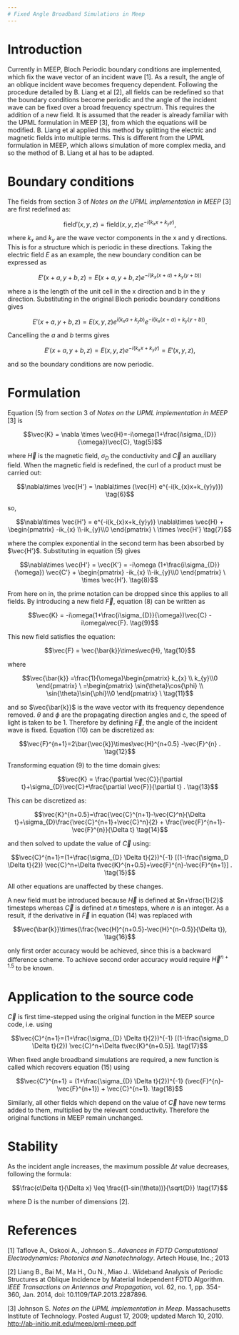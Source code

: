 ```yaml
---
# Fixed Angle Broadband Simulations in Meep
---
```


Introduction
============

Currently in MEEP, Bloch Periodic boundary conditions are implemented,
which fix the wave vector of an incident wave [1]. As a result, the
angle of an oblique incident wave becomes frequency dependent. Following
the procedure detailed by B. Liang et al [2], all fields can be
redefined so that the boundary conditions become periodic and the angle
of the incident wave can be fixed over a broad frequency spectrum. This
requires the addition of a new field. It is assumed that the reader is
already familiar with the UPML formulation in MEEP [3], from which
the equations will be modified.  B. Liang et al applied this method by
splitting the electric and magnetic fields into multiple terms. This is
different from the UPML formulation in MEEP, which allows simulation of
more complex media, and so the method of B. Liang et al has to be adapted.

Boundary conditions
===================

The fields from section 3 of *Notes on the UPML implementation in MEEP*
[3] are first redefined as:
```math
\text{field}'(x,y,z) = \text{field}(x,y,z)e^{-i(k_{x}x+k_{y}y)}, \tag{1}
```
where $k_{x}$ and $k_{y}$ are the wave vector components in the x and y
directions. This is for a structure which is periodic in these
directions. Taking the electric field $E$ as an example, the new
boundary condition can be expressed as
```math
E'(x+a,y+b,z) = E(x+a,y+b,z)e^{-i(k_{x}(x+a)+k_{y}(y+b))} \tag{2}
```
where a is the length of the unit cell in the x direction and b in the y direction.
Substituting in the original Bloch periodic boundary conditions gives
```math
E'(x+a,y+b,z) = E(x,y,z)e^{i(k_{x}a+k_{y}b)}e^{-i(k_{x}(x+a)+k_{y}(y+b))}. \tag{3}
```
Cancelling the $a$ and $b$ terms gives
```math
E'(x+a,y+b,z) =E(x,y,z)e^{-i(k_{x}x+k_{y}y)}=E'(x,y,z), \tag{4}
```
and so the boundary conditions are now periodic.

Formulation
===========

Equation (5) from section 3 of *Notes on the UPML implementation in
MEEP* [3] is
```math
\vec{K} = \nabla \times \vec{H}=-i\omega(1+\frac{i\sigma_{D}}{\omega})\vec{C}, \tag{5}
```
where $\vec{H}$ is the magnetic field, $\sigma_{D}$ the conductivity and
$\vec{C}$ an auxiliary field. When the magnetic field is redefined, the
curl of a product must be carried out:
```math
\nabla\times \vec{H'} = \nabla\times (\vec{H} e^{-i(k_{x}x+k_{y}y)}) \tag{6}
```
so,
```math
\nabla\times \vec{H'} = e^{-i(k_{x}x+k_{y}y)} \nabla\times \vec{H} + \begin{pmatrix} -ik_{x} \\-ik_{y}\\0 \end{pmatrix} \ \times \vec{H'} \tag{7}
```
where the complex exponential in the second term has been absorbed by
$\vec{H'}$. Substituting in equation (5) gives
```math
\nabla\times \vec{H'} = \vec{K'} = -i\omega (1+\frac{i\sigma_{D}}{\omega}) \vec{C'} + \begin{pmatrix} -ik_{x} \\-ik_{y}\\0 \end{pmatrix} \ \times \vec{H'}. \tag{8}
```
From here on in, the prime notation can be dropped since this applies to
all fields. By introducing a new field $\vec{F}$, equation
(8) can be written as
```math
\vec{K} = -i\omega(1+\frac{i\sigma_{D}}{\omega})\vec{C} - i\omega\vec{F}. \tag{9}
```
This new field satisfies the equation:
```math
\vec{F} = \vec{\bar{k}}\times\vec{H}, \tag{10}
```
where
```math
\vec{\bar{k}} =\frac{1}{\omega}\begin{pmatrix} k_{x} \\ k_{y}\\0 \end{pmatrix} \ =\begin{pmatrix} \sin{\theta}\cos{\phi} \\ \sin{\theta}\sin{\phi}\\0 \end{pmatrix} \ \tag{11}
```
and so $\vec{\bar{k}}$ is the wave vector with its frequency dependence
removed. $\theta$ and $\phi$ are the propagating direction angles and c,
the speed of light is taken to be 1. Therefore by defining $\vec{F}$,
the angle of the incident wave is fixed. Equation
(10) can be discretized as:
```math
\vec{F}^{n+1}=2\bar{\vec{k}}\times\vec{H}^{n+0.5} -\vec{F}^{n} . \tag{12}
```
Transforming equation (9)
to the time domain gives:
```math
\vec{K} = \frac{\partial \vec{C}}{\partial t}+\sigma_{D}\vec{C}+\frac{\partial \vec{F}}{\partial t} . \tag{13}
```
This can be discretized as:
```math
\vec{K}^{n+0.5}=\frac{\vec{C}^{n+1}-\vec{C}^n}{\Delta t}+\sigma_{D}\frac{\vec{C}^{n+1}+\vec{C}^n}{2} + \frac{\vec{F}^{n+1}-\vec{F}^{n}}{\Delta t} \tag{14}
```
and then solved to update the value of $\vec{C}$ using:
```math
\vec{C}^{n+1}=(1+\frac{\sigma_{D} \Delta t}{2})^{-1} [(1-\frac{\sigma_D \Delta t}{2}) \vec{C}^n+\Delta t\vec{K}^{n+0.5}+\vec{F}^{n}-\vec{F}^{n+1}] . \tag{15}
```
All other equations are unaffected by these changes.

A new field must be introduced because $\vec{H}$ is defined at
$n+\frac{1}{2}$ timesteps whereas $\vec{C}$ is defined at $n$ timesteps,
where $n$ is an integer. As a result, if the derivative in $\vec{F}$ in
equation (14) was replaced with
```math
\vec{\bar{k}}\times(\frac{\vec{H}^{n+0.5}-\vec{H}^{n-0.5}}{\Delta t}), \tag{16}
```
only first order accuracy would be achieved, since this is a backward
difference scheme. To achieve second order accuracy would require
$\vec{H}^{n+1.5}$ to be known.

Application to the source code
=========

$\vec{C}$ is first time-stepped using the original function in the MEEP source code, i.e. using
```math
\vec{C}^{n+1}=(1+\frac{\sigma_{D} \Delta t}{2})^{-1} [(1-\frac{\sigma_D \Delta t}{2}) \vec{C}^n+\Delta t\vec{K}^{n+0.5}]. \tag{17}
```
When fixed angle broadband simulations are required, a new function is called which recovers equation (15) using
```math
\vec{C'}^{n+1} = (1+\frac{\sigma_{D} \Delta t}{2})^{-1} (\vec{F}^{n}-\vec{F}^{n+1}) + \vec{C}^{n+1}. \tag{18}
```
Similarly, all other fields which depend on the value of $\vec{C}$ have new terms added to them, multiplied by the relevant conductivity. Therefore the original functions in MEEP remain unchanged.

Stability
=========

As the incident angle increases, the maximum possible $\Delta t$ value
decreases, following the formula:
```math
\frac{c\Delta t}{\Delta x} \leq \frac{(1-sin(\theta))}{\sqrt{D}} \tag{17}
```
where D is the number of dimensions [2].

References
=========

[1] Taflove A., Oskooi A., Johnson S.. *Advances in FDTD Computational
Electrodynamics: Photonics and Nanotechnology*. Artech House, Inc.; 2013

[2] Liang B., Bai M., Ma H., Ou N., Miao J.. Wideband Analysis of Periodic
Structures at Oblique Incidence by Material Independent FDTD Algorithm.
*IEEE Transactions on Antennas and Propagation*, vol. 62, no. 1, pp.
354-360, Jan. 2014, doi: 10.1109/TAP.2013.2287896.

[3] Johnson S. *Notes on the UPML implementation in Meep*. Massachusetts
Institute of Technology. Posted August 17, 2009; updated March 10, 2010.
http://ab-initio.mit.edu/meep/pml-meep.pdf
